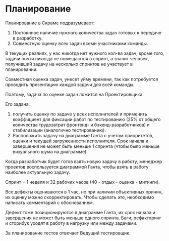 # Планирование

Планирование в Скраме подразумевает:
1. Постоянное наличие нужного количества задач готовых к передаче в разработку.
2. Совместную оценку всех задач всеми участниками команды.

В текущих реалиях, у нас никогда нет нужного кол-ва задач, кроме того, задачи почти никогда не помещаются в спринт, а значит человек, получивший задачу на несколько спринтов не участвует в планировании.

Совместная оценка задач, унесет уйму времени, так как потребуется проводить презентацию каждой задачи для всей команды.

Поэтому, задача по оценке задач ложится на Проектировщика. 

Его задача:
1. получить оценку по задаче у всех исполнителей и применить коэффициент для фиксации работ по тестированию (25% от общего количества трудозатрат фронтенд- и бэкенд-разработчиков) и стабилизации (аналогично тестированию).
2. Расположить задачу на диаграмме Ганта с учетом приоритетов, оценки и текущей загруженности исполнителя. Срок начала и завершения не может быть меньше 1 спринта (чтобы было меньше визуального шума на диаграмме). 

Когда разработчик будет готов взять новую задачу в работу, менеджер проектов воспользуется диаграммой Ганта, чтобы взять в работу наиболее актуальную задачу.

Спринт = 1 неделя и 32 рабочих часов (40 - отдых - оценка - митинги).

Все дефекты оцениваются в 1 час, но при наличии объективных причин, их оценку можно скорректировать. Чтобы сделать это, необходимо написать комментарий с обоснованием.

Дефект тоже позиционируются в диаграмме Ганта, их срок начала и завершения не может быть меньше одного спринта. Баги, рефакторинг и сторибук уходят в работу в нагрузку или между задачами.

За планирование тестов отвечает Ведущий тестировщик.